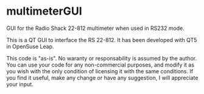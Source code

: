 # multimeterGUI
GUI for the Radio Shack 22-812 multimeter when used in RS232 mode.

This is a QT GUI to interface the RS 22-812. It has been developed with QT5 in OpenSuse Leap. 

This code is "as-is". No waranty or responsability is assumed by the author. You can use your code for any non-commercial purposes, and modify it as you wish with the only condition of licensing it with the same conditions. If you find it useful, make any change or have any suggestion, I will appreciate your input.
